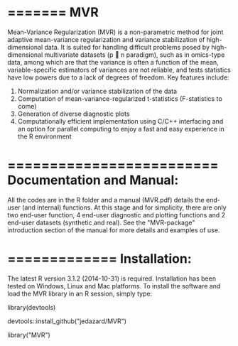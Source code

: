 =======
MVR
=======
Mean-Variance Regularization (MVR) is a non-parametric method for joint adaptive mean-variance regularization and variance stabilization of high-dimensional data.
It is suited for handling difficult problems posed by high-dimensional multivariate datasets (p  n
paradigm), such as in omics-type data, among which are that the variance is often a function of the
mean, variable-specific estimators of variances are not reliable, and tests statistics have low powers
due to a lack of degrees of freedom.
Key features include:
1. Normalization and/or variance stabilization of the data
2. Computation of mean-variance-regularized t-statistics (F-statistics to come)
3. Generation of diverse diagnostic plots
4. Computationally efficient implementation using C/C++ interfacing and an option for parallel
computing to enjoy a fast and easy experience in the R environment

=========================
Documentation and Manual: 
=========================
All the codes are in the R folder and a manual (MVR.pdf) details the end-user (and internal) functions. At this stage and for simplicity, there are only two end-user function, 4 end-user diagnostic and plotting functions and 2 end-user datasets (synthetic and real). See the "MVR-package" introduction section of the manual for more details and examples of use.

=============
Installation: 
=============
The latest R version 3.1.2 (2014-10-31) is required.
Installation has been tested on Windows, Linux and Mac platforms.
To install the software and load the MVR library in an R session, simply type:

library(devtools)

devtools::install_github("jedazard/MVR")

library("MVR")
